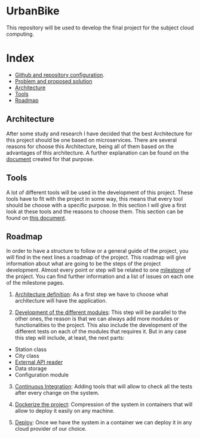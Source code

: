 # UrbanBike
This repository will be used to develop the final project for the subject cloud computing.

# Index
* [Github and repository configuration](./doc/repository_preparation.md).
* [Problem and proposed solution](./doc/problem_definition.md)
* [Architecture](./doc/architecture.md)
* [Tools](./doc/tools.md)
* [Roadmap](./doc/roadmap.md)

## Architecture

After some study and research I have decided that the best Architecture for this project should be one based on microservices. There are several reasons for choose this Architecture, being all of them based on the advantages of this architecture. A further explanation can be found on the [document](./doc/architecture.md) created for that purpose.

## Tools

A lot of different tools will be used in the development of this project. These tools have to fit with the project in some way, this means that every tool should be choose with a specific purpose. In this section I will give a first look at these tools and the reasons to choose them. This section can be found on [this document](./doc/tools.md).

## Roadmap

In order to have a structure to follow or a general guide of the project, you will find in the next lines a roadmap of the project. This roadmap will give information about what are going to be the steps of the project development. Almost every point or step will be related to one [milestone](https://github.com/FernandoRoldan93/UrbanBike/milestones) of the project. You can find further information and a list of issues on each one of the milestone pages.

1. [Architecture definition](https://github.com/FernandoRoldan93/UrbanBike/milestone/2): As a first step we have to choose what architecture will have the application.

2. [Development of the different modules](https://github.com/FernandoRoldan93/UrbanBike/milestone/3): This step will be parallel to the other ones, the reason is that we can always add more modules or functionalities to the project. This also include the development of the different tests on each of the modules that requires it. But in any case this step will include, at least, the next parts:
  * Station class
  * City class
  * [External API reader](https://github.com/FernandoRoldan93/UrbanBike/milestone/5)
  * Data storage
  * Configuration module

3. [Continuous Integration](https://github.com/FernandoRoldan93/UrbanBike/milestone/8): Adding tools that will allow to check all the tests after every change on the system.

4. [Dockerize the project](https://github.com/FernandoRoldan93/UrbanBike/milestone/6): Compression of the system in containers that will allow to deploy it easily on any machine.

5. [Deploy](https://github.com/FernandoRoldan93/UrbanBike/milestone/7): Once we have the system in a container we can deploy it in any cloud provider of our choice.
